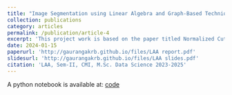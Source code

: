 ```yaml
---
title: "Image Segmentation using Linear Algebra and Graph-Based Techniques"
collection: publications
category: articles
permalink: /publication/article-4
excerpt: 'This project work is based on the paper titled Normalized Cuts and Image Segmentation, authored by Jianbo Shi and Jitendra Malik published in IEEE Transactions on Pattern Analysis and Machine Intelligence, VOL.22, NO.8, August 2000 -- as a part of our Numerical Linear Algebra Course in II semester of M.Sc. Data Science @ CMI'
date: 2024-01-15
paperurl: 'http://gaurangakrb.github.io/files/LAA report.pdf'
slidesurl: 'http://gaurangakrb.github.io/files/LAA slides.pdf'
citation: 'LAA, Sem-II, CMI, M.Sc. Data Science 2023-2025'
---
```


A python notebook is available at: [code](https://github.com/GaurangaKrB/CMI-MSc-Data-Science/blob/main/Sem2/LAA/Project/plot_ncut.ipynb)
